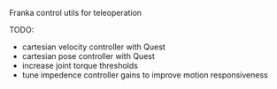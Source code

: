 Franka control utils for teleoperation

TODO:
- cartesian velocity controller with Quest
- cartesian pose controller with Quest
- increase joint torque thresholds
- tune impedence controller gains to improve motion responsiveness